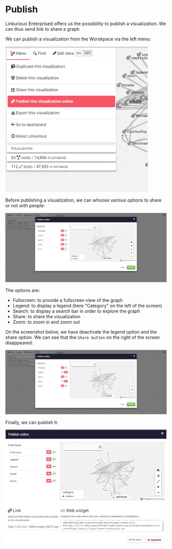 # Publish

Linkurious Enterprised offers us the possibility to publish a visualization.
We can thus send link to share a graph

We can publish a visualization from the Worskpace via the left menu:

![](Publish.png)

Before publishing a visualization, we can whoose various options to share or not with people: 

![](PublishOp.png)

The options are:
- Fullscreen: to provide a fullscreen view of the graph
- Legend: to display a legend (here "Category" on the left of the screen)
- Search: to display a search bar in order to explore the graph
- Share: to share the visualization
- Zoom: to zoom in and zoom out


On the screenshot below, we have deactivate the legend option and the share option. We can see that the ```Share button``` on the right of the screen disappeared:

![](Deactivate.png)

Finally, we can publish it:

![](Published.png)
